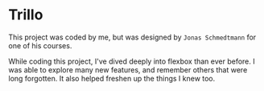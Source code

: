 # Trillo

This project was coded by me, but was designed by `Jonas Schmedtmann` for one of his courses.

While coding this project, I've dived deeply into flexbox than ever before. I was able to explore many new features, and remember others that were long forgotten. It also helped freshen up the things I knew too.
